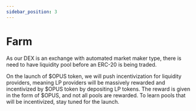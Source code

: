 ```yaml
---
sidebar_position: 3
---
```


# Farm

As our DEX is an exchange with automated market maker type, there is need to have liquidity pool before an ERC-20 is being traded. 

On the launch of $OPUS token, we will push incentivization for liquidity providers, meaning LP providers will be massively rewarded and incentivized by $OPUS token by depositing LP tokens. The reward is given in the form of $OPUS, and not all pools are rewarded. To learn pools that will be incentivized, stay tuned for the launch.
